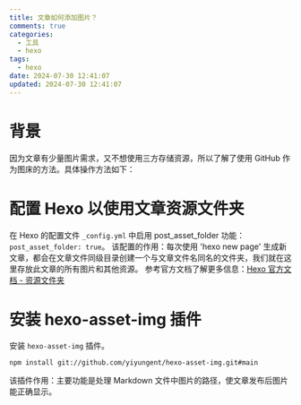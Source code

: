 ```yaml
---
title: 文章如何添加图片？
comments: true
categories:
  - 工具
  - hexo
tags:
  - hexo
date: 2024-07-30 12:41:07
updated: 2024-07-30 12:41:07
---
```


# 背景
因为文章有少量图片需求，又不想使用三方存储资源，所以了解了使用 GitHub 作为图床的方法。具体操作方法如下：

# 配置 Hexo 以使用文章资源文件夹
在 Hexo 的配置文件 `_config.yml` 中启用 post_asset_folder 功能：`post_asset_folder: true`。
该配置的作用：每次使用  'hexo new page' 生成新文章，都会在文章文件同级目录创建一个与文章文件名同名的文件夹，我们就在这里存放此文章的所有图片和其他资源。
参考官方文档了解更多信息：[Hexo 官方文档 - 资源文件夹](https://hexo.io/zh-cn/docs/asset-folders)

# 安装 hexo-asset-img 插件
安装 `hexo-asset-img` 插件。
```shell
npm install git://github.com/yiyungent/hexo-asset-img.git#main
```
该插件作用：主要功能是处理 Markdown 文件中图片的路径，使文章发布后图片能正确显示。
